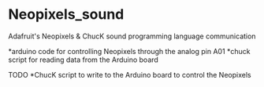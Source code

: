 # Neopixels_sound
Adafruit's Neopixels &amp; ChucK sound programming language communication

*arduino code for controlling Neopixels through the analog pin A01
*chuck script for reading data from the Arduino board

TODO
*ChucK script to write to the Arduino board to control the Neopixels
